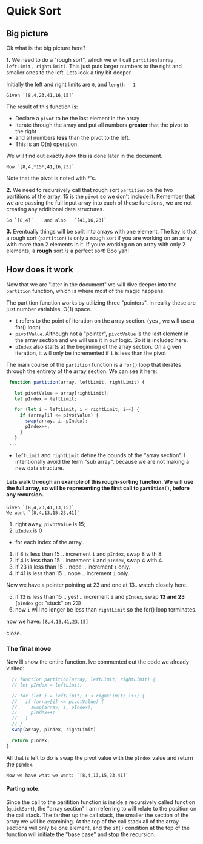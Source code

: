 
# Quick Sort


## Big picture
  Ok what is the big picture here? 

  **1.** We need to do a "rough sort", which we will call  `partition(array, leftLimit, rightLimit)`. This just puts larger numbers to the right and smaller ones to the left. Lets look a tiny bit deeper.

  Initially the left and right limits are `0`, and `length - 1`

    Given `[8,4,23,41,16,15]`

  The result of this function is: 
  - Declare a `pivot` to be the last element in the array
  - Iterate through the array and put all numbers **greater** that the pivot to the right 
  - and all numbers **less** than the pivot to the left.
  - This is an O(n) operation.
 
 We will find out exactly *how* this is done later in the document. 

    Now `[8,4,*15*,41,16,23]`

Note that the pivot is noted with *'s. 


  **2.** We need to recursively call that rough sort `partition` on the two partitions of the array. 15 is the `pivot` so we don't include it. Remember that we are passing the full input array into each of these functions, we are not creating any additional data structures. 

    So `[8,4]`    and also   `[41,16,23]`

  **3.** Eventually things will be split into arrays with one element. The key is that a rough sort (`partition`) is only a rough sort if you are working on an array with more than 2 elements in it. If youre working on an array with only 2 elements, a **rough** sort *is* a perfect sort! Boo yah!

  ## How does it work

  Now that we are "later in the document" we will dive deeper into the `partition` function, which is where most of the magic happens.

  The partition function works by utilizing three "pointers". In reality these are just number variables. O(1) space.

  - `i` refers to the point of iteration on the array section. (yes , we will use a for() loop)
  - `pivotValue`. Although not a "pointer", `pivotValue` is the last element in the array section and we will use it in our logic. So it is included here.
  - `pIndex` also starts at the beginning of the array section. On a given iteration, it will only be incremented if `i` is less than the pivot

  The main course of the `partition` function is a `for()` loop that iterates through the entirety of the array section. We can see it here: 

 ```javascript
  function partition(array, leftLimit, rightLimit) {

    let pivotValue = array[rightLimit];
    let pIndex = leftLimit;

    for (let i = leftLimit; i < rightLimit; i++) {
      if (array[i] <= pivotValue) {
        swap(array, i, pIndex);
        pIndex++;
      }
    }
  ...
 ```
- `leftLimit` and `rightLimit` define the bounds of the "array section". I intentionally avoid the term "sub array", because we are not making a new data structure.

#### Lets walk through an example of this rough-sorting function. We will use the full array, so will be representing the first call to `partition()`, before any recursion.

    Given `[8,4,23,41,13,15]` 
    We want `[8,4,13,15,23,41]`

1. right away, `pivotValue` is 15;
2. `pIndex` is 0

- for each index of the array...

1. if 8 is less than 15 .. increment `i` and `pIndex`, swap 8 with 8. 
2. if 4 is less than 15 .. increment `i` and `pIndex`, swap 4 with 4. 
3. if 23 is less than 15 .. nope .. increment `i` only.
4. if 41 is less than 15 .. nope .. increment `i` only.

Now we have a pointer pointing at 23 and one at 13.. watch closely here..

5. if 13 is less than 15 .. yes! .. increment `i` and `pIndex`, swap **13 and 23** (`pIndex` got "stuck" on 23)
6. now `i` will no longer be less than `rightLimit` so the for() loop terminates.

  now we have: `[8,4,13,41,23,15]`

close.. 

### The **final move** 
 
  Now Ill show the entire function. Ive commented out the code we already visited: 

```javascript
  // function partition(array, leftLimit, rightLimit) {
  // let pIndex = leftLimit;

  // for (let i = leftLimit; i < rightLimit; i++) {
  //   if (array[i] <= pivotValue) {
  //     swap(array, i, pIndex);
  //     pIndex++;
  //   }
  // }
  swap(array, pIndex, rightLimit)

  return pIndex;
}
```

All that is left to do is swap the pivot value with the `pIndex` value and return the `pIndex`.

    Now we have what we want: `[8,4,13,15,23,41]`


#### Parting note.

Since the call to the paritition function is inside a recursively called function (`quickSort`), the "array section" I am referring to will relate to the position on the call stack. The farther up the call stack, the smaller the section of the array we will be examining. At the top of the call stack all of the array sections will only be one element, and the `if()` condition at the top of the function will initiate the "base case" and stop the recursion.





  

